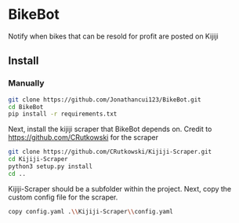 # BikeBot
Notify when bikes that can be resold for profit are posted on Kijiji

## Install
### Manually
```bash
git clone https://github.com/Jonathancui123/BikeBot.git
cd BikeBot
pip install -r requirements.txt
```
Next, install the kijiji scraper that BikeBot depends on. Credit to https://github.com/CRutkowski for the scraper

```bash
git clone https://github.com/CRutkowski/Kijiji-Scraper.git
cd Kijiji-Scraper
python3 setup.py install
cd ..
```
Kijiji-Scraper should be a subfolder within the project. Next, copy the custom config file for the scraper.

```bash
copy config.yaml .\\Kijiji-Scraper\\config.yaml
```